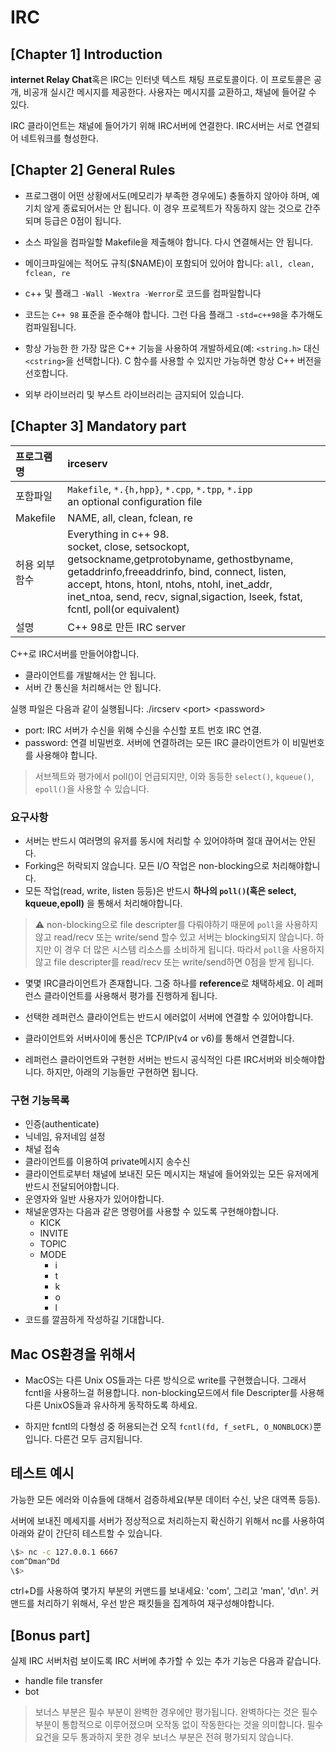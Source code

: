 
# IRC

## [Chapter 1] Introduction

**internet Relay Chat**혹은 IRC는 인터넷 텍스트 채팅 프로토콜이다.
이 프로토콜은 공개, 비공개 실시간 메시지를 제공한다. 사용자는 메시지를 교환하고, 채널에 들어갈 수 있다.

IRC 클라이언트는 채널에 들어가기 위해 IRC서버에 연결한다. IRC서버는 서로 연결되어 네트워크를 형성한다.

## [Chapter 2] General Rules

- 프로그램이 어떤 상황에서도(메모리가 부족한 경우에도) 충돌하지 않아야 하며, 예기치 않게 종료되어서는 안 됩니다. 이 경우 프로젝트가 작동하지 않는 것으로 간주되며 등급은 0점이 됩니다.
- 소스 파일을 컴파일할 Makefile을 제출해야 합니다. 다시 연결해서는 안 됩니다.
- 메이크파일에는 적어도 규칙($NAME)이 포함되어 있어야 합니다: 
	`all, clean, fclean, re`

- c++ 및 플래그 `-Wall -Wextra -Werror`로 코드를 컴파일합니다
- 코드는 `C++ 98` 표준을 준수해야 합니다. 그런 다음 플래그 `-std=c++98`을 추가해도 컴파일됩니다.
- 항상 가능한 한 가장 많은 C++ 기능을 사용하여 개발하세요(예: `<string.h>` 대신 `<cstring>`을 선택합니다). C 함수를 사용할 수 있지만 가능하면 항상 C++ 버전을 선호합니다.
- 외부 라이브러리 및 부스트 라이브러리는 금지되어 있습니다.

## [Chapter 3] Mandatory part
|프로그램명|irceserv|
|:--|:--|
|포함파일|`Makefile`, `*.{h,hpp}`, `*.cpp`, `*.tpp`, `*.ipp`</br> an optional configuration file |
|Makefile|NAME, all, clean, fclean, re|
|허용 외부함수|Everything in c++ 98.</br>socket, close, setsockopt, getsockname,getprotobyname, gethostbyname, getaddrinfo,freeaddrinfo, bind, connect, listen, accept, htons, htonl, ntohs, ntohl, inet_addr, inet_ntoa, send, recv, signal,sigaction, lseek, fstat, fcntl, poll(or equivalent)|
|설명|C++ 98로 만든 IRC server|

C++로 IRC서버를 만들어야합니다. 

- 클라이언트를 개발해서는 안 됩니다.
- 서버 간 통신을 처리해서는 안 됩니다.

실행 파일은 다음과 같이 실행됩니다:
./ircserv \<port\> \<password\>

- port: IRC 서버가 수신을 위해 수신을 수신할 포트 번호
IRC 연결.
- password: 연결 비밀번호. 서버에 연결하려는 모든 IRC 클라이언트가 이 비밀번호를 사용해야 합니다.

> 서브젝트와 평가에서 poll()이 언급되지만, 이와 동등한 `select()`, `kqueue()`, `epoll()`을 사용할 수 있습니다.


### 요구사항

- 서버는 반드시 여러명의 유저를 동시에 처리할 수 있어야하며 절대 끊어서는 안된다.
- Forking은 허락되지 않습니다. 모든 I/O 작업은 non-blocking으로 처리해야합니다.
- 모든 작업(read, write, listen 등등)은 반드시 **하나의 `poll()`(혹은 select, kqueue,epoll)** 을 통해서 처리해야합니다. 

> ⚠️ non-blocking으로 file descripter를 다뤄야하기 때문에 `poll`을 사용하지 않고 read/recv 또는 write/send 할수 있고 서버는 blocking되지 않습니다. 
> 하지만 이 경우 더 많은 시스템 리소스를 소비하게 됩니다.
> 따라서 `poll`을 사용하지 않고 file descripter를 read/recv 또는 write/send하면 0점을 받게 됩니다.

- 몇몇 IRC클라이언트가 존재합니다. 그중 하나를 **reference**로 채택하세요. 이 레퍼런스 클라이언트를 사용해서 평가를 진행하게 됩니다.

- 선택한 레퍼런스 클라이언트는 반드시 에러없이 서버에 연결할 수 있어야합니다. 
- 클라이언트와 서버사이에 통신은 TCP/IP(v4 or v6)를 통해서 연결합니다. 
- 레퍼런스 클라이언트와 구현한 서버는 반드시 공식적인 다른 IRC서버와 비슷해야합니다. 하지만, 아래의 기능들만 구현하면 됩니다. 

### 구현 기능목록 
- 인증(authenticate)
- 닉네임, 유저네임 설정
- 채널 접속
- 클라이언트를 이용하여 private메시지 송수신
- 클라이언트로부터 채널에 보내진 모든 메시지는 채널에 들어와있는 모든 유저에게 반드시 전달되어야합니다. 
- 운영자와 일반 사용자가 있어야합니다.
- 채널운영자는 다음과 같은 명령어를 사용할 수 있도록 구현해야합니다. 
	- KICK
	- INVITE
	- TOPIC
	- MODE
		- i
		- t
		- k
		- o
		- l
- 코드를 깔끔하게 작성하길 기대합니다.

##  Mac OS환경을 위해서
- MacOS는 다른 Unix OS들과는 다른 방식으로 write를 구현했습니다. 그래서 fcntl을 사용하느걸 허용합니다. non-blocking모드에서 file Descripter를 사용해 다른 UnixOS들과 유사하게 동작하도록 하세요.

- 하지만 fcntl의 다형성 중 허용되는건 오직 `fcntl(fd, f_setFL, O_NONBLOCK)`뿐입니다. 다른건 모두 금지됩니다.

## 테스트 예시

가능한 모든 에러와 이슈들에 대해서 검증하세요(부분 데이터 수신, 낮은 대역폭 등등).

서버에 보내진 메세지를 서버가 정상적으로 처리하는지 확신하기 위해서 nc를 사용하여 아래와 같이 간단히 테스트할 수 있습니다. 

```bash
\$> nc -c 127.0.0.1 6667
com^Dman^Dd
\$>
```

ctrl+D를 사용하여 몇가지 부분의 커맨드를 보내세요: 'com', 그리고 'man', 'd\n'.
커맨드를 처리하기 위해서, 우선 받은 패킷들을 집계하여 재구성해야합니다. 

## [Bonus part]

실제 IRC 서버처럼 보이도록 IRC 서버에 추가할 수 있는 추가 기능은 다음과 같습니다.

- handle file transfer
- bot

> 보너스 부분은 필수 부분이 완벽한 경우에만 평가됩니다. 완벽하다는 것은 필수 부분이 통합적으로 이루어졌으며 오작동 없이 작동한다는 것을 의미합니다. 필수 요건을 모두 통과하지 못한 경우 보너스 부분은 전혀 평가되지 않습니다.

